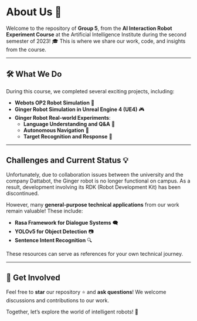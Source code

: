 # About Us 🌟

Welcome to the repository of **Group 5**, from the **AI Interaction Robot Experiment Course** at the Artificial Intelligence Institute during the second semester of 2023! 🎓 This is where we share our work, code, and insights from the course.

---

## 🛠️ What We Do  
During this course, we completed several exciting projects, including:

- **Webots OP2 Robot Simulation** 🤖  
- **Ginger Robot Simulation in Unreal Engine 4 (UE4)** 🎮  
- **Ginger Robot Real-world Experiments**:  
  - **Language Understanding and Q&A** 💬  
  - **Autonomous Navigation** 🧭  
  - **Target Recognition and Response** 🎯  

---

## Challenges and Current Status 💡  
Unfortunately, due to collaboration issues between the university and the company Dattabot, the Ginger robot is no longer functional on campus. As a result, development involving its RDK (Robot Development Kit) has been discontinued.  

However, many **general-purpose technical applications** from our work remain valuable! These include:  
- **Rasa Framework for Dialogue Systems** 🗨️  
- **YOLOv5 for Object Detection** 📷  
- **Sentence Intent Recognition** 🔍  

These resources can serve as references for your own technical journey.  

---

## 🌟 Get Involved  
Feel free to **star** our repository ⭐ and **ask questions**! We welcome discussions and contributions to our work.  

Together, let’s explore the world of intelligent robots! 🚀
